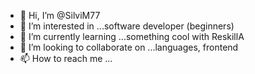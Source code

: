 - 👋 Hi, I’m @SilviM77
- 👀 I’m interested in ...software developer (beginners)
- 🌱 I’m currently learning ...something cool with ReskillA
- 💞️ I’m looking to collaborate on ...languages, frontend
- 📫 How to reach me ...
<!---
SilviM77/SilviM77 is a ✨ special ✨ repository because its `README.md` (this file) appears on your GitHub profile.
You can click the Preview link to take a look at your changes.
--->
